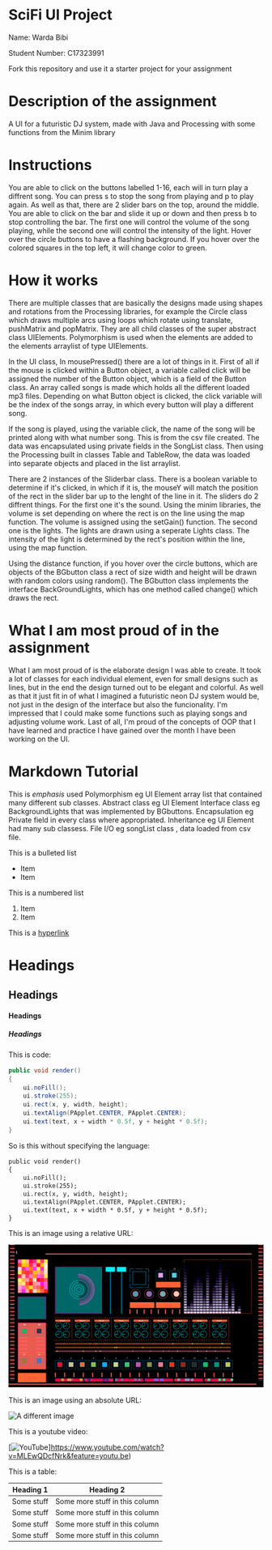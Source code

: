 # SciFi UI Project

Name: Warda Bibi

Student Number:  C17323991

Fork this repository and use it a starter project for your assignment

# Description of the assignment

A UI for a futuristic DJ system, made with Java and Processing with some functions from the Minim library

# Instructions

You are able to click on the buttons labelled 1-16, each will in turn play a diffrent song. You can press s to stop the song from playing and p to play again. As well as that, there are 2 slider bars on the top, around the middle. You are able to click on the bar and slide it up or down and then press b to stop controlling the bar. The first one will control the volume of the song playing, while the second one will control the intensity of the light. Hover over the circle buttons to have a flashing background. If you hover over the colored squares in the top left, it will change color to green.

# How it works

There are multiple classes that are basically the designs made using shapes and rotations from the Processing libraries, for example the Circle class which draws multiple arcs using loops which rotate using translate, pushMatrix and popMatrix. They are all child classes of the super abstract class UIElements. Polymorphism is used when the elements are added to the elements arraylist of type UIElements. 

In the UI class, In mousePressed() there are a lot of things in it. First of all if the mouse is clicked within a Button object, a variable called click will be assigned the number of the Button object, which is a field of the Button class. An array called songs is made which holds all the different loaded mp3 files. Depending on what Button object is clicked, the click variable will be the index of the songs array, in which every button will play a different song.

If the song is played, using the variable click, the name of the song will be printed along with what number song. This is from the csv file created. The data was encapsulated using private fields in the SongList class. Then using the Processing built in classes Table and TableRow, the data was loaded into separate objects and placed in the list arraylist.

There are 2 instances of the Sliderbar class. There is a boolean variable to determine if it's clicked, in which if it is, the mouseY will match the position of the rect in the slider bar up to the lenght of the line in it.
The sliders do 2 diffrent things. For the first one it's the sound. Using the minim libraries, the volume is set depending on where the rect is on the line using the map function. The volume is assigned using the setGain() function.
The second one is the lights. The lights are drawn using a seperate Lights class. The intensity of the light is determined by the rect's position within the line, using the map function.

Using the distance function, if you hover over the circle buttons, which are objects of the BGbutton class a rect of size width and height will be drawn with random colors using random(). The BGbutton class implements the interface BackGroundLights, which has one method called change() which draws the rect.







# What I am most proud of in the assignment

What I am most proud of is the elaborate design I was able to create. It took a lot of classes for each individual element, even for small designs such as lines, but in the end the design turned out to be elegant and colorful. As well as that it just fit in of what I imagined a futuristic neon DJ system would be, not just in the design of the interface but also the funcionality. I'm impressed that I could make some functions such as playing songs and adjusting volume work. Last of all, I'm proud of the concepts of OOP that I have learned and practice I have gained over the month I have been working on the UI.

# Markdown Tutorial

This is *emphasis*
used 
Polymorphism  eg UI Element array list that contained many different sub classes. 
Abstract class  eg UI Element 
Interface class eg BackgroundLights that was implemented by BGbuttons.
Encapsulation   eg  Private field in every class where appropriated.
Inheritance eg UI Element had many sub classess.
File I/O eg songList class , data loaded from csv file.

This is a bulleted list

- Item
- Item

This is a numbered list

1. Item
1. Item

This is a [hyperlink](http://bryanduggan.org)

# Headings
## Headings
#### Headings
##### Headings

This is code:

```Java
public void render()
{
	ui.noFill();
	ui.stroke(255);
	ui.rect(x, y, width, height);
	ui.textAlign(PApplet.CENTER, PApplet.CENTER);
	ui.text(text, x + width * 0.5f, y + height * 0.5f);
}
```

So is this without specifying the language:

```
public void render()
{
	ui.noFill();
	ui.stroke(255);
	ui.rect(x, y, width, height);
	ui.textAlign(PApplet.CENTER, PApplet.CENTER);
	ui.text(text, x + width * 0.5f, y + height * 0.5f);
}
```

This is an image using a relative URL:

![An image](images/Screen.png)

This is an image using an absolute URL:

![A different image](https://bryanduggandotorg.files.wordpress.com/2019/02/infinite-forms-00045.png?w=595&h=&zoom=2)

This is a youtube video:

[![YouTube](http://img.youtube.com/vi/J2kHSSFA4NU/0.jpg)]https://www.youtube.com/watch?v=MLEwQDcfNrk&feature=youtu.be)

This is a table:

| Heading 1 | Heading 2 |
|-----------|-----------|
|Some stuff | Some more stuff in this column |
|Some stuff | Some more stuff in this column |
|Some stuff | Some more stuff in this column |
|Some stuff | Some more stuff in this column |


